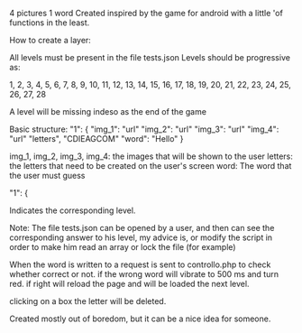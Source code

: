 4 pictures 1 word
Created inspired by the game for android with a little 'of functions in the least.

How to create a layer:

All levels must be present in the file tests.json
Levels should be progressive as:

1, 2, 3, 4, 5, 6, 7, 8, 9, 10, 11, 12, 13, 14, 15, 16, 17, 18, 19, 20, 21, 22, 23, 24, 25, 26, 27, 28

A level will be missing indeso as the end of the game

Basic structure:
"1":
{
"img_1": "url"
"img_2": "url"
"img_3": "url"
"img_4": "url"
"letters", "CDIEAGCOM"
"word": "Hello"
}

img_1, img_2, img_3, img_4: the images that will be shown to the user
letters: the letters that need to be created on the user's screen
word: The word that the user must guess

"1": {

Indicates the corresponding level.

Note: The file tests.json can be opened by a user, and then can see the corresponding answer to his level, my advice is, or modify the script in order to make him read an array or lock the file (for example)

When the word is written to a request is sent to controllo.php to check whether correct or not.
if the wrong word will vibrate to 500 ms and turn red.
if right will reload the page and will be loaded the next level.

clicking on a box the letter will be deleted.

Created mostly out of boredom, but it can be a nice idea for someone.